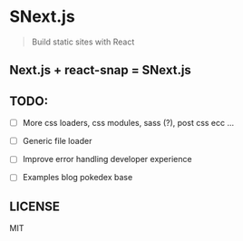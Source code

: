 # SNext.js
> Build static sites with React

## Next.js + react-snap = SNext.js


## TODO:
- [ ] More css loaders, css modules, sass (?), post css ecc ...
- [ ] Generic file loader
- [ ] Improve error handling developer experience
- [ ] Examples blog pokedex base


## LICENSE
MIT